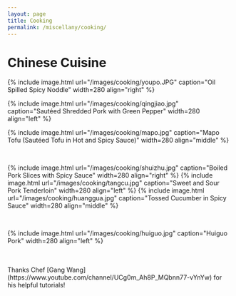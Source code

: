 ```yaml
---
layout: page
title: Cooking
permalink: /miscellany/cooking/
---
```

# Chinese Cuisine
{% include image.html url="/images/cooking/youpo.JPG" caption="Oil Spilled Spicy Noddle" width=280 align="right" %}

{% include image.html url="/images/cooking/qingjiao.jpg" caption="Sautéed Shredded Pork with Green Pepper" width=280 align="left" %}

{% include image.html url="/images/cooking/mapo.jpg" caption="Mapo Tofu (Sautéed Tofu in Hot and Spicy Sauce)" width=280 align="middle" %}

<br>

{% include image.html url="/images/cooking/shuizhu.jpg" caption="Boiled Pork Slices with Spicy Sauce" width=280 align="right" %}
{% include image.html url="/images/cooking/tangcu.jpg" caption="Sweet and Sour Pork Tenderloin" width=280 align="left" %}
{% include image.html url="/images/cooking/huanggua.jpg" caption="Tossed Cucumber in Spicy Sauce" width=280 align="middle" %}

<br>

{% include image.html url="/images/cooking/huiguo.jpg" caption="Huiguo Pork" width=280 align="left" %}

<br>
<br>
Thanks Chef [Gang Wang](https://www.youtube.com/channel/UCg0m_Ah8P_MQbnn77-vYnYw) for his helpful tutorials!